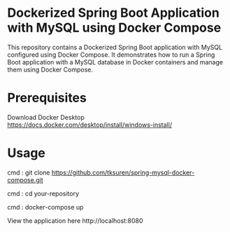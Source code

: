 # Dockerized Spring Boot Application with MySQL using Docker Compose

This repository contains a Dockerized Spring Boot application with MySQL configured using Docker Compose. It demonstrates how to run a Spring Boot application with a MySQL database in Docker containers and manage them using Docker Compose.

# Prerequisites

Download Docker Desktop
https://docs.docker.com/desktop/install/windows-install/

# Usage

cmd : git clone https://github.com/tksuren/spring-mysql-docker-compose.git

cmd : cd your-repository

cmd : docker-compose up

View the application here http://localhost:8080
